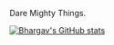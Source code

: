 Dare Mighty Things. 

[![Bhargav's GitHub stats](https://github-readme-stats.vercel.app/api?username=beranki)](https://github.com/anuraghazra/github-readme-stats)
